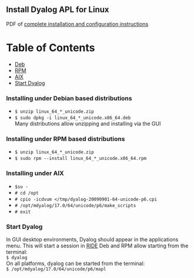 ## Install Dyalog APL for Linux
PDF of [complete installation and configuration instructions](http://docs.dyalog.com/17.0/Dyalog%20for%20UNIX%20Installation%20and%20Configuration%20Guide.pdf)  

# Table of Contents
* [Deb](#installing-under-debian-based-distributions)
* [RPM](#installing-under-rpm-based-distributions)
* [AIX](#installing-under-aix)
* [Start Dyalog](#start-dyalog)

### Installing under Debian based distributions
* ```$ unzip linux_64_*_unicode.zip```
* ```$ sudo dpkg -i linux_64_*_unicode.x86_64.deb```  
Many distributions allow unzipping and installing via the GUI

### Installing under RPM based distributions
* ```$ unzip linux_64_*_unicode.zip```
* ```$ sudo rpm --install linux_64_*_unicode.x86_64.rpm```

### Installing under AIX
* ```$su -```
* ```# cd /opt```
* ```# cpio -icdvum </tmp/dyalog-20090901-64-unicode-p6.cpi```
* ```# /opt/mdyalog/17.0/64/unicode/p6/make_scripts```
* ```# exit```

### Start Dyalog  
In GUI desktop environments, Dyalog should appear in the applications menu.  This will start a session in [RIDE](https://github.com/Dyalog/ride)
Deb and RPM allow starting from the terminal:  
```$ dyalog```  
On all platforms, dyalog can be started from the terminal:  
```$ /opt/mdyalog/17.0/64/unicode/p6/mapl```  
